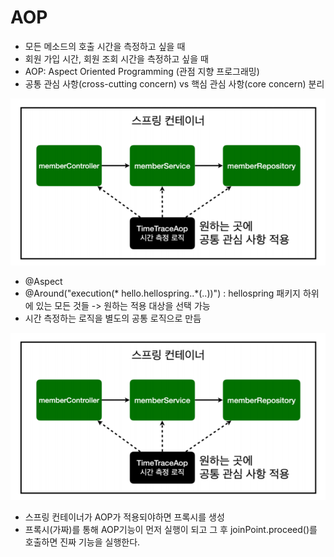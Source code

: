 AOP
==================
* 모든 메소드의 호출 시간을 측정하고 싶을 때
* 회원 가입 시간, 회원 조회 시간을 측정하고 싶을 때
* AOP: Aspect Oriented Programming (관점 지향 프로그래밍)
* 공통 관심 사항(cross-cutting concern) vs 핵심 관심 사항(core concern) 분리

![2.PNG](./images/2.PNG)

* @Aspect
* @Around("execution(* hello.hellospring..*(..))") : hellospring 패키지 하위에 있는 모든 것들 -> 원하는 적용 대상을 선택 가능
* 시간 측정하는 로직을 별도의 공통 로직으로 만듬

![3.PNG](./images/2.PNG)
* 스프링 컨테이너가 AOP가 적용되야하면 프록시를 생성
* 프록시(가짜)를 통해 AOP기능이 먼저 실행이 되고 그 후 joinPoint.proceed()를 호출하면 진짜 기능을 실행한다.
